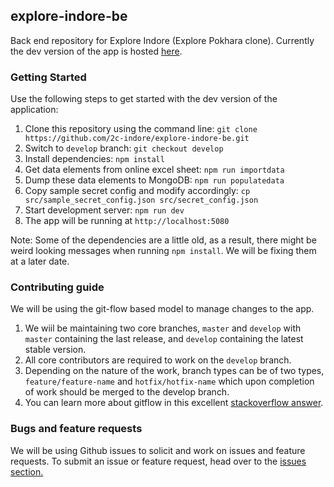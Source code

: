 ## explore-indore-be

Back end repository for Explore Indore (Explore Pokhara clone). Currently the dev version of the app is hosted [here](http://exploreindore.klldev.org).

### Getting Started
Use the following steps to get started with the dev version of the application:

1. Clone this repository using the command line: `git clone https://github.com/2c-indore/explore-indore-be.git`
2. Switch to `develop` branch: `git checkout develop`
3. Install dependencies: `npm install`
4. Get data elements from online excel sheet: `npm run importdata`
5. Dump these data elements to MongoDB: `npm run populatedata`
6. Copy sample secret config and modify accordingly: `cp src/sample_secret_config.json src/secret_config.json`
7. Start development server: `npm run dev`
8. The app will be running at `http://localhost:5080`

Note: Some of the dependencies are a little old, as a result, there might be weird looking messages when running `npm install`. We will be fixing them at a later date.


### Contributing guide
We will be using the git-flow based model to manage changes to the app.

1. We wiil be maintaining two core branches, `master` and `develop` with `master` containing the last release, and `develop` containing the latest stable version.
2. All core contributors are required to work on the `develop` branch.
3. Depending on the nature of the work, branch types can be of two types, `feature/feature-name` and `hotfix/hotfix-name` which upon completion of work should be merged to the develop branch.
4. You can learn more about gitflow in this excellent [stackoverflow answer](https://softwareengineering.stackexchange.com/questions/255404/how-to-use-github-branches-and-automatic-releases-for-version-management).


### Bugs and feature requests

We will be using Github issues to solicit and work on issues and feature requests. To submit an issue or feature request, head over to the [issues section.](https://github.com/2c-indore/explore-indore-fe/issues/new/choose)